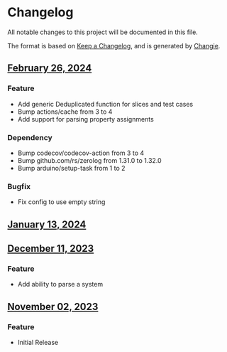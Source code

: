 # Changelog
All notable changes to this project will be documented in this file.

The format is based on [Keep a Changelog](https://keepachangelog.com/en/1.0.0/),
and is generated by [Changie](https://github.com/miniscruff/changie).


## [February 26, 2024]((https://github.com/OpsLevel/opslevel-jq-parser/compare/v2024.1.13...v2024.2.26))
### Feature
* Add generic Deduplicated function for slices and test cases
* Bump actions/cache from 3 to 4
* Add support for parsing property assignments
### Dependency
* Bump codecov/codecov-action from 3 to 4
* Bump github.com/rs/zerolog from 1.31.0 to 1.32.0
* Bump arduino/setup-task from 1 to 2
### Bugfix
* Fix config to use empty string

## [January 13, 2024]((https://github.com/OpsLevel/opslevel-jq-parser/compare/v2023.12.11...v2024.1.13))

## [December 11, 2023]((https://github.com/OpsLevel/opslevel-jq-parser/compare/v2023.11.2...v2023.12.11))
### Feature
* Add ability to parse a system

## [November 02, 2023]((https://github.com/OpsLevel/opslevel-jq-parser/compare/v0.0.0...v2023.11.2))
### Feature
* Initial Release

